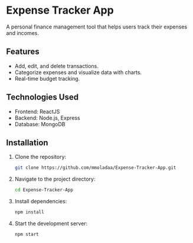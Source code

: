 # Expense Tracker App

A personal finance management tool that helps users track their expenses and incomes.

## Features
- Add, edit, and delete transactions.
- Categorize expenses and visualize data with charts.
- Real-time budget tracking.

## Technologies Used
- Frontend: ReactJS
- Backend: Node.js, Express
- Database: MongoDB

## Installation
1. Clone the repository:
   ```bash
   git clone https://github.com/mmoladaa/Expense-Tracker-App.git
   ```
2. Navigate to the project directory:
   ```bash
   cd Expense-Tracker-App
   ```
3. Install dependencies:
   ```bash
   npm install
   ```
4. Start the development server:
   ```bash
   npm start
   ```
